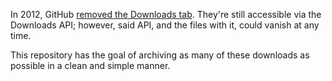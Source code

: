 In 2012, GitHub [removed the Downloads tab](https://github.blog/2012-12-12-goodbye-uploads/). They're still accessible via the Downloads API; however, said API, and the files with it, could vanish at any time.

This repository has the goal of archiving as many of these downloads as possible in a clean and simple manner.
